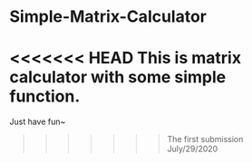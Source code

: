 # Simple-Matrix-Calculator
<<<<<<< HEAD
This is matrix calculator with some simple function.
=======
Just have fun~ 
>>>>>>> The first submission July/29/2020

